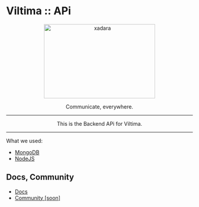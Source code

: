 # Viltima :: APi

<p align="center">
<img src="https://media.discordapp.net/attachments/893792219390156850/1012041271918997545/unknown.png"  alt="xadara" width="300" height="200"/></a>
<p>

<p align="center">Communicate, everywhere.</p>

--- 

<p align="center">This is the Backend APi for Viltima.</p>

 ---

What we used: 
- [MongoDB](https://mongodb.com)
- [NodeJS](https://nodejs.org)

## Docs, Community

- [Docs](https://viltima-docs.vercel.app)
- [Community [soon]]()
